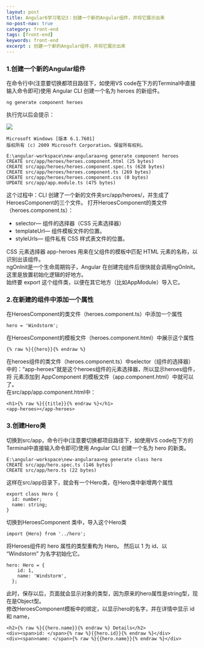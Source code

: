 ```yaml
---
layout: post
title: Angular6学习笔记3：创建一个新的Angular组件，并将它展示出来
no-post-nav: true
category: front-end
tags: [front-end]
keywords: front-end
excerpt : 创建一个新的Angular组件，并将它展示出来
---
```


### 1.创建一个新的Angular组件
在命令行中(注意要切换都项目路径下，如使用VS code在下方的Terminal中直接输入命令即可)使用 Angular CLI 创建一个名为 heroes 的新组件。
```
ng generate component heroes
```
执行完以后会提示：

![](https://luopengfei3000.github.io/assets/images/2019/angular/2019-03-20-angular-start03/01.png)

```
Microsoft Windows [版本 6.1.7601]
版权所有 (c) 2009 Microsoft Corporation。保留所有权利。

E:\angular-workspace\new-angularaa>ng generate component heroes
CREATE src/app/heroes/heroes.component.html (25 bytes)
CREATE src/app/heroes/heroes.component.spec.ts (628 bytes)
CREATE src/app/heroes/heroes.component.ts (269 bytes)
CREATE src/app/heroes/heroes.component.css (0 bytes)
UPDATE src/app/app.module.ts (475 bytes)
```

这个过程中：CLI 创建了一个新的文件夹src/app/heroes/，并生成了HeroesComponent的三个文件。
打开HeroesComponent的类文件（heroes.component.ts）：
- selector— 组件的选择器（CSS 元素选择器）
- templateUrl— 组件模板文件的位置。
- styleUrls— 组件私有 CSS 样式表文件的位置。

CSS 元素选择器 app-heroes 用来在父组件的模板中匹配 HTML 元素的名称，以识别出该组件。<br/>
ngOnInit是一个生命周期钩子，Angular 在创建完组件后很快就会调用ngOnInit。这里是放置初始化逻辑的好地方。<br/>
始终要 export 这个组件类，以便在其它地方（比如AppModule）导入它。<br/>

### 2.在新建的组件中添加一个属性
在HeroesComponent的类文件（heroes.component.ts）中添加一个属性
```
hero = 'Windstorm';
```
在HeroesComponent的模板文件（heroes.component.html）中展示这个属性
```
{% raw %}{{hero}}{% endraw %}
```

在heroes组件的类文件（heroes.component.ts）中selector（组件的选择器）中的：“app-heroes”就是这个heroes组件的元素选择器，所以显示heroes组件，将<app-heroes> 元素添加到 AppComponent 的模板文件（app.component.html）中就可以了。<br/>
在src/app/app.component.html中：
```
<h1>{% raw %}{{title}}{% endraw %}</h1>
<app-heroes></app-heroes>
```
### 3.创建Hero类
切换到src/app，命令行中(注意要切换都项目路径下，如使用VS code在下方的Terminal中直接输入命令即可)使用 Angular CLI 创建一个名为 hero 的新类。
```
E:\angular-workspace\new-angularaa>ng generate class hero
CREATE src/app/hero.spec.ts (146 bytes)
CREATE src/app/hero.ts (22 bytes)
```
这样在src/app目录下，就会有一个Hero类，在Hero类中新增两个属性
```
export class Hero {
  id: number;
  name: string;
}
```
切换到HeroesComponent 类中，导入这个Hero类
```
import {Hero} from '../hero';
```
将Heroes组件的 hero 属性的类型重构为 Hero。 然后以 1 为 id、以 “Windstorm” 为名字初始化它。
```
hero: Hero = {
    id: 1,
    name: 'Windstorm',
  };
```
此时，保存以后，页面就会显示对象的类型，因为原来的hero属性是string型，现在是Object型。<br/>
修改HeroesComponent模板中的绑定，以显示hero的名字，并在详情中显示 id 和 name，
```
<h2>{% raw %}{{hero.name}}{% endraw %} Details</h2>
<div><span>id: </span>{% raw %}{{hero.id}}{% endraw %}</div>
<div><span>name: </span>{% raw %}{{hero.name}}{% endraw %}</div>
```